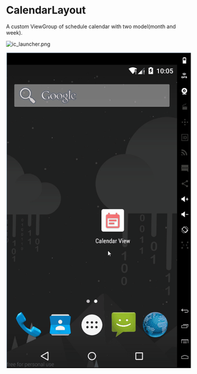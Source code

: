 # CalendarLayout
A custom ViewGroup of schedule calendar with two model(month and week).

![ic_launcher.png](http://upload-images.jianshu.io/upload_images/174711-8273588dbdfcecce.png?imageMogr2/auto-orient/strip%7CimageView2/2/w/1240)

![image](./gif/aaa.gif)

